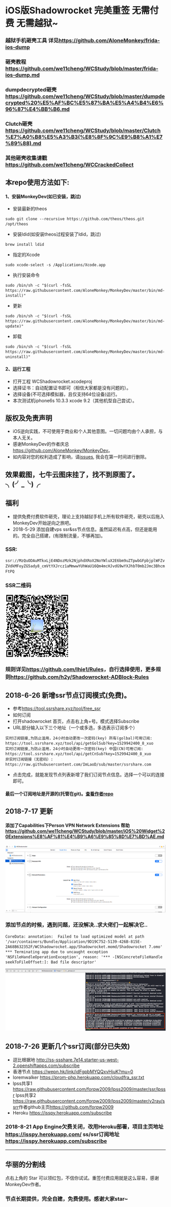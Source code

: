 # iOS版Shadowrocket 完美重签 无需付费 无需越狱~ 
### 越狱手机砸壳工具 详见<https://github.com/AloneMonkey/frida-ios-dump>
### 砸壳教程<https://github.com/we11cheng/WCStudy/blob/master/frida-ios-dump.md>
### dumpdecrypted砸壳<https://github.com/we11cheng/WCStudy/blob/master/dumpdecrypted%20%E5%AF%BC%E5%87%BA%E5%A4%B4%E6%96%87%E4%BB%B6.md>
### Clutch砸壳<https://github.com/we11cheng/WCStudy/blob/master/Clutch%E7%A0%B8%E5%A3%B3(%E8%8F%9C%E9%B8%A1%E7%89%88).md>
### 其他砸壳收集请戳<https://github.com/we11cheng/WCCrackedCollect>

## 本repo使用方法如下:

#### 1、安装MonkeyDev(如已安装，跳过)

- 安装最新的theos

```
sudo git clone --recursive https://github.com/theos/theos.git /opt/theos
```

- 安装ldid(如安装theos过程安装了ldid，跳过)

```
brew install ldid
```

- 指定的Xcode

```
sudo xcode-select -s /Applications/Xcode.app
```

- 执行安装命令

```
sudo /bin/sh -c "$(curl -fsSL https://raw.githubusercontent.com/AloneMonkey/MonkeyDev/master/bin/md-install)"
```

- 更新

```
sudo /bin/sh -c "$(curl -fsSL https://raw.githubusercontent.com/AloneMonkey/MonkeyDev/master/bin/md-update)"
```

- 卸载

```
sudo /bin/sh -c "$(curl -fsSL https://raw.githubusercontent.com/AloneMonkey/MonkeyDev/master/bin/md-uninstall)"
```

#### 2、运行工程

- 打开工程 WCShadowrocket.xcodeproj 
- 选择证书：自动配置证书即可（相信大家都是没有问题的）。
- 选择设备(不可选择模拟器，且仅支持64位设备)运行。
- 本次测试机iphone6s 10.3.3 xcode 9.2（其他机型自己尝试）。

## 版权及免责声明

- iOS逆向实践，不可使用于商业和个人其他意图。一切问题均由个人承担，与本人无关。
- 感谢MonkeyDev的作者庆总<https://github.com/AloneMonkey/MonkeyDev>。
- 如内容对您的权利造成了影响，请[issues](https://github.com/we11cheng/WCShadowrocket/issues), 我会在第一时间进行删除。

## 效果截图，七牛云图床挂了，找不到原图了。╮(╯_╰)╭


## 福利

- 提供免费付费软件砸壳，理论上支持越狱手机上所有软件砸壳，砸壳以后拖入MonkeyDev开始逆向之旅吧。
- 2018-5-29 添加自建vps ssr&ss节点信息。虽然延迟有点高，但还是能用的。完全自己搭建，(有限制流量，不够再加)。

### SSR:
`
ssr://MzQuODAuMTkxLjE4NDozMzk2NjphdXRoX2NoYWluX2E6bm9uZTpwbGFpbjplWFZvZVdkMFoyZG5ady8_cmVtYXJrcz1aMmwwYUhWaU16Qm4mcHJvdG9wYXJhbT0mb2Jmc3BhcmFtPQ
`
### SSR二维码 

<img src="https://raw.githubusercontent.com/we11cheng/picBed/master/20190617104845.jpg" width="200" hegiht="200" align=center />

### 规则详见<https://github.com/lhie1/Rules>，自行选择使用，更多规则<https://github.com/h2y/Shadowrocket-ADBlock-Rules>

## 2018-6-26 新增ssr节点订阅模式(免费)。
- 参考<https://tool.ssrshare.xyz/tool/free_ssr>
- 如何订阅
- 打开shadowrocket 首页，点击右上角+号。模式选择Subscribe
- URL部分输入以下三个地址（一个或多选，多选表示订阅多个）

```
实时订阅链接,为防止滥用，24小时自动更改一次密码(key) 所有(golbal)可用订阅:
https://tool.ssrshare.xyz/tool/api/getGolSub?key=1529942400_8_xuo
实时订阅链接,为防止滥用，24小时自动更改一次密码(key) 中国(CN)可用订阅:
https://tool.ssrshare.xyz/tool/api/getCnSub?key=1529942400_8_xuo
非实时订阅链接（无密码）:
https://raw.githubusercontent.com/ImLaoD/sub/master/ssrshare.com
```
- 点击完成，就能发现节点列表新增了我们订阅节点信息。选择一个可以的连接即可。

#### 最后一个订阅地址是开源的(托管在git)。[查看作者repo](https://github.com/ImLaoD/sub)

## 2018-7-17 更新
#### 添加了Capabilities下Person VPN Network Extensions 帮助<https://github.com/we11cheng/WCStudy/blob/master/iOS%20Widget%20Extensions%E8%AF%81%E4%B9%A6%E9%85%8D%E7%BD%AE.md>

![](https://github.com/we11cheng/WCImageHost/raw/master/WX20180717-102431.png)

### 添加节点的时候，遇到问题，还没解决..求大佬们一起解决它..

```
CoreData: annotation:  Failed to load optimized model at path '/var/containers/Bundle/Application/9D19C752-5139-426B-815E-2A68B632352F/WCShadowrocket.app/Shadowrocket.momd/Shadowrocket 7.omo'
*** Terminating app due to uncaught exception 'NSFileHandleOperationException', reason: '*** -[NSConcreteFileHandle seekToFileOffset:]: Bad file descriptor'
```

![](https://github.com/we11cheng/WCImageHost/raw/master/WX20180717-102320.png)


## 2018-7-26 更新几个ssr订阅(部分已失效)
- 逗比根据地 <http://ss-ssshare.7e14.starter-us-west-2.openshiftapps.com/subscribe>
- 香港节点 <https://wepn.hk/link/idFgpbMYQQxvHjuK?mu=0>
- loremwalker <https://prom-php.herokuapp.com/cloudfra_ssr.txt>
- lpss共享1 <https://raw.githubusercontent.com/forpw2009/lpss2009/master/ssr/lpssr> lpss共享2 <https://raw.githubusercontent.com/forpw2009/lpss2009/master/v2ray/ssrr>作者github主页<https://github.com/forpw2009>
- Heroku <https://isspy.herokuapp.com/subscribe>

### 2018-8-21 App Engine欠费关闭，改用Heroku部署，项目主页地址 <https://isspy.herokuapp.com/> ss/ssr订阅地址 <https://isspy.herokuapp.com/subscribe>
---
## 华丽的分割线

点右上角的 Star 可以领红包，不信你试试。重签付费应用就是这么容易，感谢MonkeyDev作者。
### 节点长期提供，完全自建，免费使用。感谢大家star~

